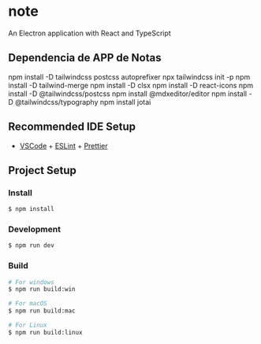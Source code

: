 # note

An Electron application with React and TypeScript

## Dependencia de APP de Notas

npm install -D tailwindcss postcss autoprefixer
npx tailwindcss init -p
npm install -D tailwind-merge
npm install -D clsx
npm install -D react-icons
npm install -D @tailwindcss/postcss
npm install @mdxeditor/editor
npm install -D @tailwindcss/typography
npm install jotai

## Recommended IDE Setup

- [VSCode](https://code.visualstudio.com/) + [ESLint](https://marketplace.visualstudio.com/items?itemName=dbaeumer.vscode-eslint) + [Prettier](https://marketplace.visualstudio.com/items?itemName=esbenp.prettier-vscode)

## Project Setup

### Install

```bash
$ npm install
```

### Development

```bash
$ npm run dev
```

### Build

```bash
# For windows
$ npm run build:win

# For macOS
$ npm run build:mac

# For Linux
$ npm run build:linux
```
